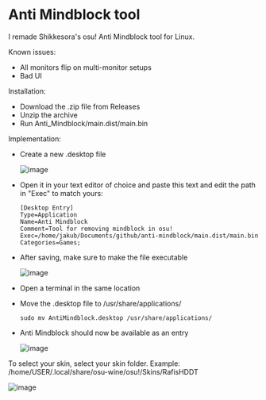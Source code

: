 # Anti Mindblock tool
I remade Shikkesora's osu! Anti Mindblock tool for Linux.

Known issues:
- All monitors flip on multi-monitor setups
- Bad UI

Installation:
- Download the .zip file from Releases
- Unzip the archive
- Run Anti_Mindblock/main.dist/main.bin

Implementation:
- Create a new .desktop file
  
  ![image](https://github.com/kinaterme/anti-mindblock/assets/61877280/421b45ce-a7d2-4906-847a-4cacbf360a2e)
- Open it in your text editor of choice and paste this text and edit the path in "Exec" to match yours:
  ```
  [Desktop Entry]
  Type=Application
  Name=Anti Mindblock
  Comment=Tool for removing mindblock in osu!
  Exec=/home/jakub/Documents/github/anti-mindblock/main.dist/main.bin
  Categories=Games;
  ```
- After saving, make sure to make the file executable

  ![image](https://github.com/kinaterme/anti-mindblock/assets/61877280/389fac36-2327-4bf8-b65d-35d68c971a34)
- Open a terminal in the same location
- Move the .desktop file to /usr/share/applications/
  ```
  sudo mv AntiMindblock.desktop /usr/share/applications/
  ```
- Anti Mindblock should now be available as an entry

  ![image](https://github.com/kinaterme/anti-mindblock/assets/61877280/8e9e838c-d54d-424e-840d-63f55ba91224)


To select your skin, select your skin folder.
Example: /home/USER/.local/share/osu-wine/osu!/Skins/RafisHDDT

![image](https://github.com/kinaterme/anti-mindblock/assets/61877280/a98783d9-00ac-491f-9438-8141d0d9feff)

